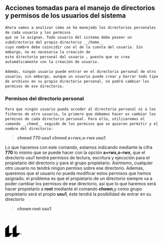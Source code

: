 ## __Acciones tomadas para el manejo de directorios y permisos de los usuarios del sistema__

    Ahora vamos a analizar cómo se ha manejado los directorios personales de cada usuario y los permisos 
    que se le asignan. Todo usuario del sistema debe poseer un subdirectorio del propio directorio __/home__
    cuyo nombre debe coincidir con el de la cuenta del usuario. Sin embargo, no es necesaria la creación de 
    este directorio personal del usuario , puesto que se crea automáticamente con la creación de usuario.

    Además, ningún usuario puede entrar en el directorio personal de otro usuario; sin embargo, aunque un usuario puede crear y borrar todo tipo de archivos en su propio directorio personal, no podrá cambiar los permisos de ese directorio.

### __Permisos del directorio personal__
    Para que ningún usuario pueda acceder al directorio personal ni a los ficheros de otro usuario, lo primero que debemos hacer es cambiar los permisos de cada directorio personal. Para ello, utilizaremos el comando __chmod__ seguido de los permisos que se quieran permitir y el nombre del directorio: 

> __chmod 770 usu1__
> __chmod a+rwx,o-rwx usu1__

Lo que hacemos con este comando, estamos indicando mediante la cifra __770__ lo mismo que se puede hacer con la opción __a+rwx,o-rwx__, que el directorio usu1 tendrá permisos de lectura, escritura y ejecución para el propietario del directorio y para el grupo propietario. Asimismo, cualquier otro usuario no tendrá ningún permiso sobre ese directorio. Además, queremos que el usuario no pueda modificar estos permisos que hemos asignado; el problema es que el propietario de un directorio siempre va a poder cambiar los permisos de ese directorio, así que lo que haremos será hacer propietario a __root__ mediante el comando __chown__,y como grupo propietario será el propio __usu1__, éste tendrá la posibilidad de entrar en su directorio

> __chown root usu1__


<br>

![logo](icono-ull-negro.png)'